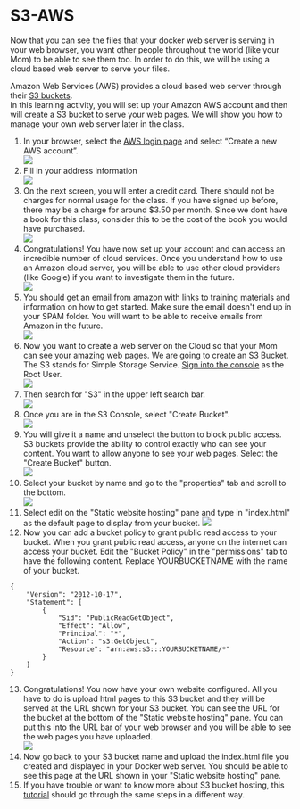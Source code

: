 # S3-AWS
Now that you can see the files that your docker web server is serving in your web browser, you want other people throughout the world (like your Mom) to be able to see them too.  In order to do this, we will be using a cloud based web server to serve your files.  

Amazon Web Services (AWS) provides a cloud based web server through their [S3 buckets](https://docs.aws.amazon.com/AmazonS3/latest/userguide/Welcome.html).  
In this learning activity, you will set up your Amazon AWS account and then will create a S3 bucket to serve your web pages.  We will show you how to manage your own web server later in the class.
1. In your browser, select the [AWS login page](https://portal.aws.amazon.com/gp/aws/developer/registration/) and select “Create a new AWS account”.  
![](images/login.png)  
2. Fill in your address information  
![](images/signup.png)  
3. On the next screen, you will enter a credit card.  There should not be charges for normal usage for the class.  If you have signed up before, there may be a charge for around $3.50 per month.  Since we dont have a book for this class, consider this to be the cost of the book you would have purchased.  
![](images/free.png)  
4. Congratulations!  You have now set up your account and can access an incredible number of cloud services.  Once you understand how to use an Amazon cloud server, you will be able to use other cloud providers (like Google) if you want to investigate them in the future.  
![](images/congrats.png)  
5. You should get an email from amazon with links to training materials and information on how to get started.  Make sure the email doesn't end up in your SPAM folder.  You will want to be able to receive emails from Amazon in the future.  
![](images/email.png)  
6. Now you want to create a web server on the Cloud so that your Mom can see your amazing web pages.  We are going to create an S3 Bucket.  The S3 stands for Simple Storage Service.  [Sign into the console](https://signin.aws.amazon.com/signin?redirect_uri=https%3A%2F%2Fconsole.aws.amazon.com%2Fconsole%2Fhome%3FhashArgs%3D%2523%26isauthcode%3Dtrue%26state%3DhashArgsFromTB_us-west-1_5b2d0ef13cbb52f1&client_id=arn%3Aaws%3Asignin%3A%3A%3Aconsole%2Fcanvas&forceMobileApp=0&code_challenge=4rWw-_0XowrTkXk43FL4hscMfUB_on_GmhcctmH2gH4&code_challenge_method=SHA-256) as the Root User.  
![](images/root.png)  
7. Then search for "S3" in the upper left search bar.  
![](images/S3.png)  
8. Once you are in the S3 Console, select "Create Bucket".  
![](images/createbucket.png)  
9. You will give it a name and unselect the button to block public access.  S3 buckets provide the ability to control exactly who can see your content.  You want to allow anyone to see your web pages. Select the "Create Bucket" button.  
![](images/blockpublic.png)  
10. Select your bucket by name and go to the "properties" tab and scroll to the bottom.   
![](images/properties.png)  
11. Select edit on the "Static website hosting" pane and type in "index.html" as the default page to display from your bucket.
![](images/staticwebsite.png)  
11. Now you can add a bucket policy to grant public read access to your bucket. When you grant public read access, anyone on the internet can access your bucket.  Edit the "Bucket Policy" in the "permissions" tab to have the following content. Replace YOURBUCKETNAME with the name of your bucket.  
```
{
    "Version": "2012-10-17",
    "Statement": [
        {
            "Sid": "PublicReadGetObject",
            "Effect": "Allow",
            "Principal": "*",
            "Action": "s3:GetObject",
            "Resource": "arn:aws:s3:::YOURBUCKETNAME/*"
        }
    ]
}
```
13. Congratulations! You now have your own website configured.  All you have to do is upload html pages to this S3 bucket and they will be served at the URL shown for your S3 bucket.  You can see the URL for the bucket at the bottom of the "Static website hosting" pane.  You can put this into the URL bar of your web browser and you will be able to see the web pages you have uploaded.  
![](images/url.png)  
14. Now go back to your S3 bucket name and upload the index.html file you created and displayed in your Docker web server.  You should be able to see this page at the URL shown in your "Static website hosting" pane.  
16. If you have trouble or want to know more about S3 bucket hosting, this [tutorial](https://docs.aws.amazon.com/AmazonS3/latest/userguide/HostingWebsiteOnS3Setup.html) should go through the same steps in a different way.  
